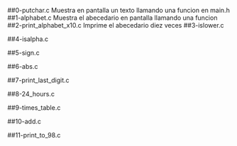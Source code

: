 ##0-putchar.c
Muestra en pantalla un texto llamando una funcion en main.h
##1-alphabet.c
Muestra el abecedario en pantalla llamando una funcion
##2-print_alphabet_x10.c
Imprime el abecedario diez veces
##3-islower.c

##4-isalpha.c

##5-sign.c

##6-abs.c

##7-print_last_digit.c

##8-24_hours.c

##9-times_table.c

##10-add.c

##11-print_to_98.c

